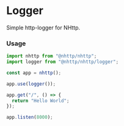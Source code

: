 # Logger
Simple http-logger for NHttp.

### Usage
```ts
import nhttp from "@nhttp/nhttp";
import logger from "@nhttp/nhttp/logger";

const app = nhttp();

app.use(logger());

app.get("/", () => {
  return "Hello World";
});

app.listen(8000);
```